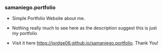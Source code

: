 ### samaniego.portfolio
 - Simple Portfolio Website about me.

- Nothing really much to see here as the description suggest this is just my portfolio
- Visit it here https://jordge06.github.io/samaniego.portfolio. Thank You!
